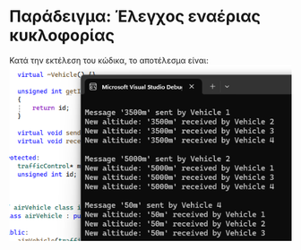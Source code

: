 # Παράδειγμα: Έλεγχος εναέριας κυκλοφορίας
Κατά την εκτέλεση του κώδικα, το αποτέλεσμα είναι:
![Εκτέλεση κώδικα](../img/cli_mediator01.png)
